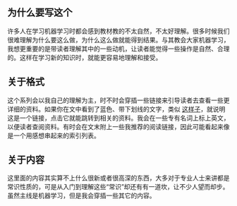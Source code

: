 ## 为什么要写这个

许多人在学习机器学习时都会感到教材教的不太自然，不太好理解。很多时候我们很难理解为什么要这么做，为什么这么做就能得到结果。与其教会大家机器学习，我想更重要的是带读者理解其中的一些动机，让读者能觉得一些操作是自然、合理的。这样在学习新的知识时，就能更容易地理解和接受。

## 关于格式

这个系列会以我自己的理解为主，时不时会穿插一些链接来引导读者去查看一些更详细的资料。如果你在文中看到了蓝色、带下划线的文字，类似 <a href="https://github.com/gtj1/understanding_nn">这样子</a>，就说明这是一个链接，点击它就能跳转到相关的资料。我会在一些专有名词上标上英文，以便读者查阅资料。有时会在文末附上一些我推荐的阅读链接，因此可能看起来像是一个用感想串起来的索引列表。

## 关于内容

这里面的内容其实算不上什么很新或者很高深的东西，大多对于专业人士来讲都是常识性质的，可是从入门到理解这些“常识”却还有有一道坎，让不少人望而却步。虽然主线是机器学习，但是我会穿插一些其它的内容。